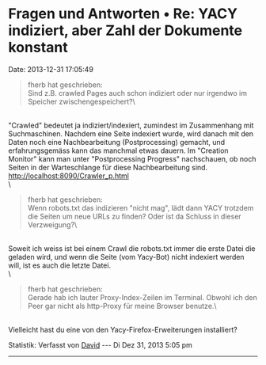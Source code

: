 Fragen und Antworten • Re: YACY indiziert, aber Zahl der Dokumente konstant
===========================================================================

Date: 2013-12-31 17:05:49

> <div>
>
> fherb hat geschrieben:\
> Sind z.B. crawled Pages auch schon indiziert oder nur irgendwo im
> Speicher zwischengespeichert?\
>
> </div>

\
\"Crawled\" bedeutet ja indiziert/indexiert, zumindest im Zusammenhang
mit Suchmaschinen. Nachdem eine Seite indexiert wurde, wird danach mit
den Daten noch eine Nachbearbeitung (Postprocessing) gemacht, und
erfahrungsgemäss kann das manchmal etwas dauern. Im \"Creation Monitor\"
kann man unter \"Postprocessing Progress\" nachschauen, ob noch Seiten
in der Warteschlange für diese Nachbearbeitung sind.
<http://localhost:8090/Crawler_p.html>\
\

> <div>
>
> fherb hat geschrieben:\
> Wenn robots.txt das indizieren \"nicht mag\", lädt dann YACY trotzdem
> die Seiten um neue URLs zu finden? Oder ist da Schluss in dieser
> Verzweigung?\
>
> </div>

\
Soweit ich weiss ist bei einem Crawl die robots.txt immer die erste
Datei die geladen wird, und wenn die Seite (vom Yacy-Bot) nicht
indexiert werden will, ist es auch die letzte Datei.\
\

> <div>
>
> fherb hat geschrieben:\
> Gerade hab ich lauter Proxy-Index-Zeilen im Terminal. Obwohl ich den
> Peer gar nicht als http-Proxy für meine Browser benutze.\
>
> </div>

\
Vielleicht hast du eine von den Yacy-Firefox-Erweiterungen installiert?

Statistik: Verfasst von
[David](http://forum.yacy-websuche.de/memberlist.php?mode=viewprofile&u=8887)
--- Di Dez 31, 2013 5:05 pm

------------------------------------------------------------------------

